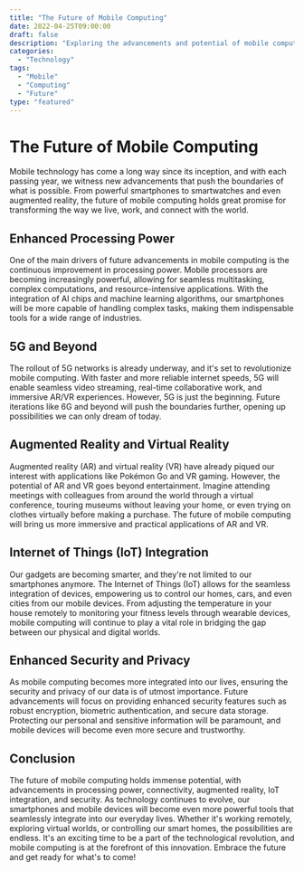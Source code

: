 ```yaml
--- 
title: "The Future of Mobile Computing"
date: 2022-04-25T09:00:00
draft: false
description: "Exploring the advancements and potential of mobile computing in the future."
categories: 
  - "Technology"
tags: 
  - "Mobile"
  - "Computing"
  - "Future"
type: "featured"
--- 
```


# The Future of Mobile Computing

Mobile technology has come a long way since its inception, and with each passing year, we witness new advancements that push the boundaries of what is possible. From powerful smartphones to smartwatches and even augmented reality, the future of mobile computing holds great promise for transforming the way we live, work, and connect with the world.

## Enhanced Processing Power

One of the main drivers of future advancements in mobile computing is the continuous improvement in processing power. Mobile processors are becoming increasingly powerful, allowing for seamless multitasking, complex computations, and resource-intensive applications. With the integration of AI chips and machine learning algorithms, our smartphones will be more capable of handling complex tasks, making them indispensable tools for a wide range of industries.

## 5G and Beyond

The rollout of 5G networks is already underway, and it's set to revolutionize mobile computing. With faster and more reliable internet speeds, 5G will enable seamless video streaming, real-time collaborative work, and immersive AR/VR experiences. However, 5G is just the beginning. Future iterations like 6G and beyond will push the boundaries further, opening up possibilities we can only dream of today.

## Augmented Reality and Virtual Reality

Augmented reality (AR) and virtual reality (VR) have already piqued our interest with applications like Pokémon Go and VR gaming. However, the potential of AR and VR goes beyond entertainment. Imagine attending meetings with colleagues from around the world through a virtual conference, touring museums without leaving your home, or even trying on clothes virtually before making a purchase. The future of mobile computing will bring us more immersive and practical applications of AR and VR.

## Internet of Things (IoT) Integration

Our gadgets are becoming smarter, and they're not limited to our smartphones anymore. The Internet of Things (IoT) allows for the seamless integration of devices, empowering us to control our homes, cars, and even cities from our mobile devices. From adjusting the temperature in your house remotely to monitoring your fitness levels through wearable devices, mobile computing will continue to play a vital role in bridging the gap between our physical and digital worlds.

## Enhanced Security and Privacy

As mobile computing becomes more integrated into our lives, ensuring the security and privacy of our data is of utmost importance. Future advancements will focus on providing enhanced security features such as robust encryption, biometric authentication, and secure data storage. Protecting our personal and sensitive information will be paramount, and mobile devices will become even more secure and trustworthy.

## Conclusion

The future of mobile computing holds immense potential, with advancements in processing power, connectivity, augmented reality, IoT integration, and security. As technology continues to evolve, our smartphones and mobile devices will become even more powerful tools that seamlessly integrate into our everyday lives. Whether it's working remotely, exploring virtual worlds, or controlling our smart homes, the possibilities are endless. It's an exciting time to be a part of the technological revolution, and mobile computing is at the forefront of this innovation. Embrace the future and get ready for what's to come!
